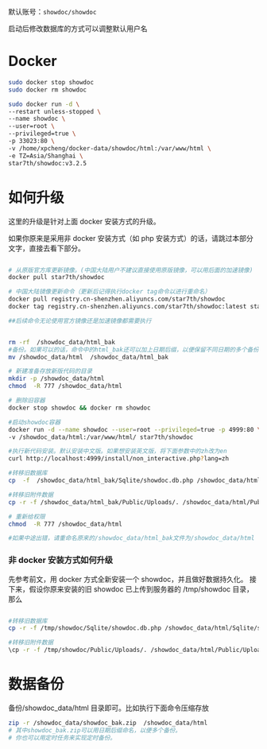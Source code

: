 默认账号：`showdoc/showdoc`

启动后修改数据库的方式可以调整默认用户名

# Docker

```bash
sudo docker stop showdoc
sudo docker rm showdoc

sudo docker run -d \
--restart unless-stopped \
--name showdoc \
--user=root \
--privileged=true \
-p 33023:80 \
-v /home/xpcheng/docker-data/showdoc/html:/var/www/html \
-e TZ=Asia/Shanghai \
star7th/showdoc:v3.2.5
```

# 如何升级

这里的升级是针对上面 docker 安装方式的升级。

如果你原来是采用非 docker 安装方式（如 php 安装方式）的话，请跳过本部分文字，直接去看下部分。

```bash

# 从原版官方库更新镜像。(中国大陆用户不建议直接使用原版镜像，可以用后面的加速镜像)
docker pull star7th/showdoc

# 中国大陆镜像更新命令（更新后记得执行docker tag命令以进行重命名）
docker pull registry.cn-shenzhen.aliyuncs.com/star7th/showdoc
docker tag registry.cn-shenzhen.aliyuncs.com/star7th/showdoc:latest star7th/showdoc:latest

##后续命令无论使用官方镜像还是加速镜像都需要执行


rm -rf  /showdoc_data/html_bak
#备份。如果可以的话，命令中的html_bak还可以加上日期后缀，以便保留不同日期的多个备份
mv /showdoc_data/html  /showdoc_data/html_bak

# 新建准备存放新版代码的目录
mkdir -p /showdoc_data/html
chmod  -R 777 /showdoc_data/html

# 删除旧容器
docker stop showdoc && docker rm showdoc

#启动showdoc容器
docker run -d --name showdoc --user=root --privileged=true -p 4999:80 \
-v /showdoc_data/html:/var/www/html/ star7th/showdoc

#执行新代码安装。默认安装中文版。如果想安装英文版，将下面参数中的zh改为en
curl http://localhost:4999/install/non_interactive.php?lang=zh

#转移旧数据库
cp  -f  /showdoc_data/html_bak/Sqlite/showdoc.db.php /showdoc_data/html/Sqlite/showdoc.db.php

#转移旧附件数据
cp -r -f /showdoc_data/html_bak/Public/Uploads/. /showdoc_data/html/Public/Uploads

# 重新给权限
chmod  -R 777 /showdoc_data/html

#如果中途出错，请重命名原来的/showdoc_data/html_bak文件为/showdoc_data/html ，然后重启容器便可恢复。

```

### 非 docker 安装方式如何升级

先参考前文，用 docker 方式全新安装一个 showdoc，并且做好数据持久化。
接下来，假设你原来安装的旧 showdoc 已上传到服务器的 /tmp/showdoc 目录，那么

```bash

#转移旧数据库
cp -r -f /tmp/showdoc/Sqlite/showdoc.db.php /showdoc_data/html/Sqlite/showdoc.db.php

#转移旧附件数据
\cp -r -f /tmp/showdoc/Public/Uploads/. /showdoc_data/html/Public/Uploads

```

# 数据备份

备份/showdoc_data/html 目录即可。比如执行下面命令压缩存放

```bash
zip -r /showdoc_data/showdoc_bak.zip  /showdoc_data/html
# 其中showdoc_bak.zip可以用日期后缀命名，以便多个备份。
# 你也可以用定时任务来实现定时备份。
```
